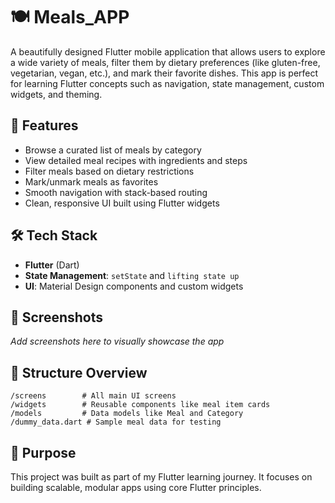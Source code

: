 
# 🍽️ Meals_APP

A beautifully designed Flutter mobile application that allows users to explore a wide variety of meals, filter them by dietary preferences (like gluten-free, vegetarian, vegan, etc.), and mark their favorite dishes. This app is perfect for learning Flutter concepts such as navigation, state management, custom widgets, and theming.

## 🚀 Features
- Browse a curated list of meals by category
- View detailed meal recipes with ingredients and steps
- Filter meals based on dietary restrictions
- Mark/unmark meals as favorites
- Smooth navigation with stack-based routing
- Clean, responsive UI built using Flutter widgets

## 🛠️ Tech Stack
- **Flutter** (Dart)
- **State Management**: `setState` and `lifting state up`
- **UI**: Material Design components and custom widgets

## 📱 Screenshots
_Add screenshots here to visually showcase the app_

## 📂 Structure Overview
```
/screens        # All main UI screens
/widgets        # Reusable components like meal item cards
/models         # Data models like Meal and Category
/dummy_data.dart # Sample meal data for testing
```

## 🎯 Purpose
This project was built as part of my Flutter learning journey. It focuses on building scalable, modular apps using core Flutter principles.
